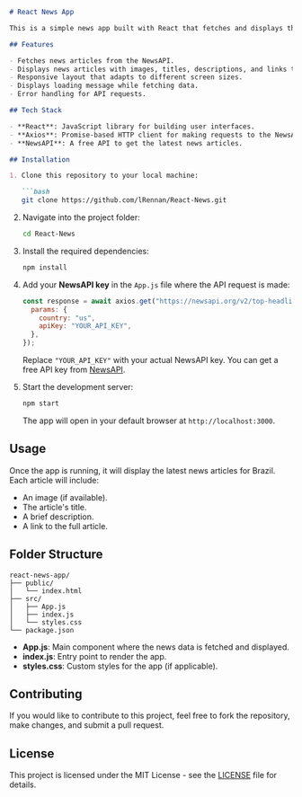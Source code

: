 
```markdown
# React News App

This is a simple news app built with React that fetches and displays the latest news articles. The app fetches news from the NewsAPI and displays it in a clean and responsive grid layout. It also handles loading states and error messages.

## Features

- Fetches news articles from the NewsAPI.
- Displays news articles with images, titles, descriptions, and links to read more.
- Responsive layout that adapts to different screen sizes.
- Displays loading message while fetching data.
- Error handling for API requests.

## Tech Stack

- **React**: JavaScript library for building user interfaces.
- **Axios**: Promise-based HTTP client for making requests to the NewsAPI.
- **NewsAPI**: A free API to get the latest news articles.

## Installation

1. Clone this repository to your local machine:

   ```bash
   git clone https://github.com/lRennan/React-News.git
   ```

2. Navigate into the project folder:

   ```bash
   cd React-News
   ```

3. Install the required dependencies:

   ```bash
   npm install
   ```

4. Add your **NewsAPI key** in the `App.js` file where the API request is made:

   ```javascript
   const response = await axios.get("https://newsapi.org/v2/top-headlines", {
     params: {
       country: "us",
       apiKey: "YOUR_API_KEY",
     },
   });
   ```

   Replace `"YOUR_API_KEY"` with your actual NewsAPI key. You can get a free API key from [NewsAPI](https://newsapi.org/).

5. Start the development server:

   ```bash
   npm start
   ```

   The app will open in your default browser at `http://localhost:3000`.

## Usage

Once the app is running, it will display the latest news articles for Brazil. Each article will include:
- An image (if available).
- The article's title.
- A brief description.
- A link to the full article.

## Folder Structure

```
react-news-app/
├── public/
│   └── index.html
├── src/
│   ├── App.js
│   ├── index.js
│   └── styles.css
└── package.json
```

- **App.js**: Main component where the news data is fetched and displayed.
- **index.js**: Entry point to render the app.
- **styles.css**: Custom styles for the app (if applicable).

## Contributing

If you would like to contribute to this project, feel free to fork the repository, make changes, and submit a pull request.

## License

This project is licensed under the MIT License - see the [LICENSE](LICENSE) file for details.
```

